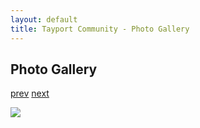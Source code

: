 ```yaml
---
layout: default
title: Tayport Community - Photo Gallery
---
```

## Photo Gallery

[prev](http://tayport.org.uk/photo/265) [next](http://tayport.org.uk/photo/267)

![ ](http://tayport.org.uk/media/266.jpg " ")

